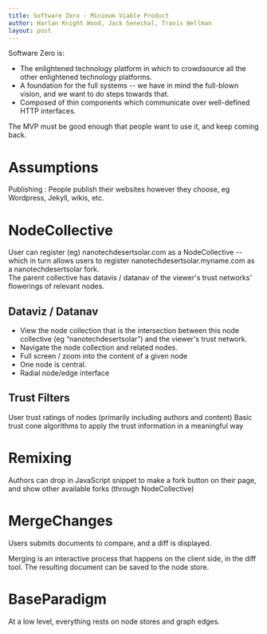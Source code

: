 ```yaml
---
title: Software Zero - Minimum Viable Product
author: Harlan Knight Wood, Jack Senechal, Travis Wellman
layout: post
---
```


Software Zero is:

  * The enlightened technology platform in which to crowdsource all the other enlightened technology platforms.
  * A foundation for the full systems -- we have in mind the full-blown vision, and we want to do steps towards that.
  * Composed of thin components which communicate over well-defined HTTP interfaces.

The MVP must be good enough that people want to use it, and keep coming back. 

Assumptions
===========
Publishing
  : People publish their websites however they choose, eg Wordpress, Jekyll, wikis, etc.

NodeCollective
==============
User can register (eg) nanotechdesertsolar.com as a NodeCollective -- 
which in turn allows users to register nanotechdesertsolar.myname.com as a nanotechdesertsolar fork.  
The parent collective has datavis / datanav of the viewer's trust networks' flowerings of relevant nodes.

Dataviz / Datanav
-----------------
  * View the node collection that is the intersection between this node collective (eg “nanotechdesertsolar”) and the viewer's trust network. 
  * Navigate the node collection and related nodes.
  * Full screen / zoom into the content of a given node
  * One node is central.  
  * Radial node/edge interface

Trust Filters
-------------
User trust ratings of nodes (primarily including authors and content)
Basic trust cone algorithms to apply the trust information in a meaningful way

Remixing
========
Authors can drop in JavaScript snippet to make a fork button on their page, and show other available forks (through NodeCollective)

MergeChanges
============
Users submits documents to compare, and a diff is displayed.

Merging is an interactive process that happens on the client side, in the diff tool. The resulting document can be saved to the node store.

BaseParadigm
============
At a low level, everything rests on node stores and graph edges.

